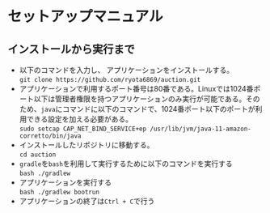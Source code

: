 # セットアップマニュアル
## インストールから実行まで 
- 以下のコマンドを入力し、 アプリケーションをインストールする。  
```git clone https://github.com/ryota6869/auction.git```
- アプリケーションで利用するポート番号は80番である。Linuxでは1024番ポート以下は管理者権限を持つアプリケーションのみ実行が可能である。そのため、`java`にコマンドに以下のコマンドで、1024番ポート以下のポートが利用できる設定を加える必要がある。  
```sudo setcap CAP_NET_BIND_SERVICE+ep /usr/lib/jvm/java-11-amazon-corretto/bin/java ```
- インストールしたリポジトリに移動する。  
```cd auction```
- `gradle`を`bash`を利用して実行するために以下のコマンドを実行する  
```bash ./gradlew ```
- アプリケーションを実行する  
```bash ./gradlew bootrun ```
- アプリケーションの終了は`Ctrl + C`で行う
